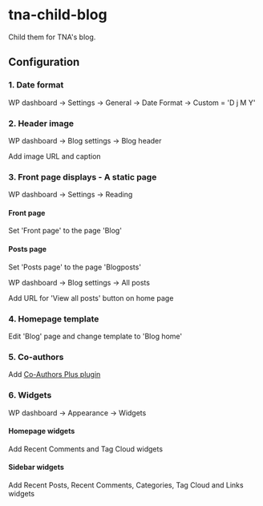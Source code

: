 # tna-child-blog

Child them for TNA's blog.

## Configuration

### 1. Date format

WP dashboard -> Settings -> General -> Date Format -> Custom = 'D j M Y'

### 2. Header image

WP dashboard -> Blog settings -> Blog header

Add image URL and caption

### 3. Front page displays - A static page

WP dashboard -> Settings -> Reading

#### Front page

Set 'Front page' to the page 'Blog'

#### Posts page

Set 'Posts page' to the page 'Blogposts'

WP dashboard -> Blog settings -> All posts

Add URL for 'View all posts' button on home page

### 4. Homepage template

Edit 'Blog' page and change template to 'Blog home'

### 5. Co-authors

Add [Co-Authors Plus plugin](https://en-gb.wordpress.org/plugins/co-authors-plus/)

### 6. Widgets

WP dashboard -> Appearance -> Widgets

#### Homepage widgets

Add Recent Comments and Tag Cloud widgets

#### Sidebar widgets

Add Recent Posts, Recent Comments, Categories, Tag Cloud and Links widgets

